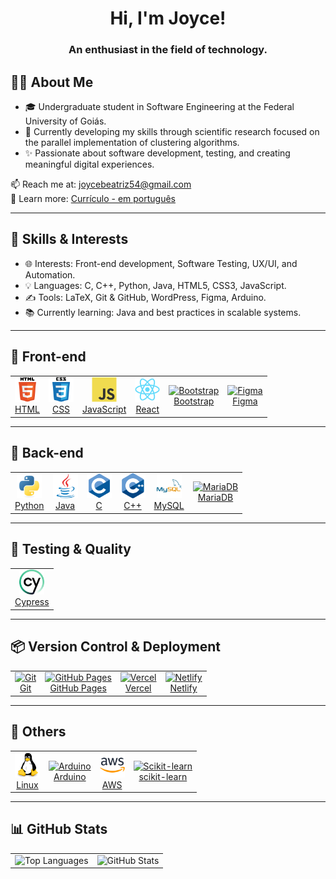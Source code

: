 <h1 align="center">Hi, I'm Joyce!</h1>
<h3 align="center">An enthusiast in the field of technology.</h3>

## 👩‍💻 About Me

- 🎓 Undergraduate student in Software Engineering at the Federal University of Goiás.
- 🔬 Currently developing my skills through scientific research focused on the parallel implementation of clustering algorithms.
- ✨ Passionate about software development, testing, and creating meaningful digital experiences.

📫 Reach me at: [joycebeatriz54@gmail.com](mailto:joycebeatriz54@gmail.com)  
📄 Learn more: [Currículo - em português](https://drive.google.com/file/d/1ScKwq274POuf1V1FBXtu_BlSGcjiFTqB/view?usp=sharing)

---

## 🔧 Skills & Interests

- 🌐 Interests: Front-end development, Software Testing, UX/UI, and Automation.
- 💡 Languages: C, C++, Python, Java, HTML5, CSS3, JavaScript.
- ✍️ Tools: LaTeX, Git & GitHub, WordPress, Figma, Arduino.
- 📚 Currently learning: Java and best practices in scalable systems.

---

## 🎨 Front-end

<table>
  <tr>
    <td align="center"><a href="https://www.w3.org/html/"><img src="https://raw.githubusercontent.com/devicons/devicon/master/icons/html5/html5-original-wordmark.svg" width="40" alt="HTML" /><br>HTML</a></td>
    <td align="center"><a href="https://www.w3schools.com/css/"><img src="https://raw.githubusercontent.com/devicons/devicon/master/icons/css3/css3-original-wordmark.svg" width="40" alt="CSS" /><br>CSS</a></td>
    <td align="center"><a href="https://developer.mozilla.org/en-US/docs/Web/JavaScript"><img src="https://raw.githubusercontent.com/devicons/devicon/master/icons/javascript/javascript-original.svg" width="40" alt="JavaScript" /><br>JavaScript</a></td>
    <td align="center"><a href="https://reactjs.org/"><img src="https://raw.githubusercontent.com/devicons/devicon/master/icons/react/react-original.svg" width="40" alt="React" /><br>React</a></td>
    <td align="center"><a href="https://getbootstrap.com/"><img src="https://cdn.jsdelivr.net/gh/devicons/devicon/icons/bootstrap/bootstrap-original.svg" width="40" alt="Bootstrap" /><br>Bootstrap</a></td>
    <td align="center"><a href="https://www.figma.com/"><img src="https://www.vectorlogo.zone/logos/figma/figma-icon.svg" width="40" alt="Figma" /><br>Figma</a></td>
  </tr>
</table>

---

## 🧠 Back-end

<table>
  <tr>
    <td align="center"><a href="https://www.python.org/"><img src="https://raw.githubusercontent.com/devicons/devicon/master/icons/python/python-original.svg" width="40" alt="Python" /><br>Python</a></td>
    <td align="center"><a href="https://www.java.com/"><img src="https://raw.githubusercontent.com/devicons/devicon/master/icons/java/java-original.svg" width="40" alt="Java" /><br>Java</a></td>
    <td align="center"><a href="https://www.cprogramming.com/"><img src="https://raw.githubusercontent.com/devicons/devicon/master/icons/c/c-original.svg" width="40" alt="C" /><br>C</a></td>
    <td align="center"><a href="https://www.w3schools.com/cpp/"><img src="https://raw.githubusercontent.com/devicons/devicon/master/icons/cplusplus/cplusplus-original.svg" width="40" alt="C++" /><br>C++</a></td>
    <td align="center"><a href="https://www.mysql.com/"><img src="https://raw.githubusercontent.com/devicons/devicon/master/icons/mysql/mysql-original-wordmark.svg" width="40" alt="MySQL" /><br>MySQL</a></td>
    <td align="center"><a href="https://mariadb.org/"><img src="https://www.vectorlogo.zone/logos/mariadb/mariadb-icon.svg" width="40" alt="MariaDB" /><br>MariaDB</a></td>
  </tr>
</table>

---

## 🧪 Testing & Quality

<table>
  <tr>
    <td align="center"><a href="https://www.cypress.io/"><img src="https://raw.githubusercontent.com/devicons/devicon/master/icons/cypressio/cypressio-original.svg" width="40" alt="Cypress" /><br>Cypress</a></td>
  </tr>
</table>

---

## 📦 Version Control & Deployment

<table>
  <tr>
    <td align="center"><a href="https://git-scm.com/"><img src="https://www.vectorlogo.zone/logos/git-scm/git-scm-icon.svg" width="40" alt="Git" /><br>Git</a></td>
    <td align="center"><a href="https://pages.github.com/"><img src="https://www.vectorlogo.zone/logos/github/github-icon.svg" width="40" alt="GitHub Pages" /><br>GitHub Pages</a></td>
    <td align="center"><a href="https://vercel.com/"><img src="https://www.vectorlogo.zone/logos/vercel/vercel-icon.svg" width="40" alt="Vercel" /><br>Vercel</a></td>
    <td align="center"><a href="https://www.netlify.com/"><img src="https://www.vectorlogo.zone/logos/netlify/netlify-icon.svg" width="40" alt="Netlify" /><br>Netlify</a></td>
  </tr>
</table>

---

## 🧰 Others

<table>
  <tr>
    <td align="center"><a href="https://www.linux.org/"><img src="https://raw.githubusercontent.com/devicons/devicon/master/icons/linux/linux-original.svg" width="40" alt="Linux" /><br>Linux</a></td>
    <td align="center"><a href="https://www.arduino.cc/"><img src="https://cdn.worldvectorlogo.com/logos/arduino-1.svg" width="40" alt="Arduino" /><br>Arduino</a></td>
    <td align="center"><a href="https://aws.amazon.com/"><img src="https://raw.githubusercontent.com/devicons/devicon/master/icons/amazonwebservices/amazonwebservices-original-wordmark.svg" width="40" alt="AWS" /><br>AWS</a></td>
    <td align="center"><a href="https://scikit-learn.org/"><img src="https://upload.wikimedia.org/wikipedia/commons/0/05/Scikit_learn_logo_small.svg" width="40" alt="Scikit-learn" /><br>scikit-learn</a></td>
  </tr>
</table>

---

## 📊 GitHub Stats

<table>
  <tr>
    <td align="center">
      <img src="https://github-readme-stats.vercel.app/api/top-langs?username=joycebeatriz&show_icons=true&locale=en&layout=compact" alt="Top Languages" width="385"/>
    </td>
    <td align="center">
      <img src="https://github-readme-stats.vercel.app/api?username=joycebeatriz&show_icons=true&locale=en" alt="GitHub Stats" width="500"/>
    </td>
  </tr>
</table>

<!-- <img src="https://raw.githubusercontent.com/joycebeatriz/joycebeatriz/output/snake.svg" alt="Snake animation" /> -->
